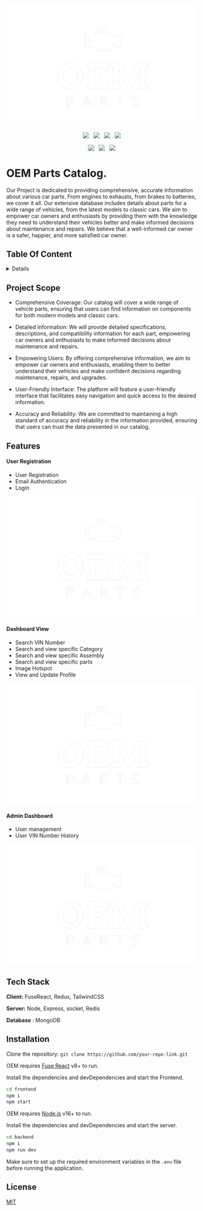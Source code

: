 
<p align="center">
  <img src="https://github.com/ajitkumar1264/carseller/blob/main/src/assets/logo-removebg-preview.png">
</p>
<p align="center">
  <img src="https://img.shields.io/badge/MongoDB-%234ea94b.svg?style=for-the-badge&logo=mongodb&logoColor=white">
  &nbsp;
  <img src="https://img.shields.io/badge/express.js-%23404d59.svg?style=for-the-badge&logo=express&logoColor=%2361DAFB">
  &nbsp;
  <img src="https://img.shields.io/badge/react-%2320232a.svg?style=for-the-badge&logo=react&logoColor=%2361DAFB">
  &nbsp;
  <img src="https://img.shields.io/badge/node.js-6DA55F?style=for-the-badge&logo=node.js&logoColor=white">
</p>
<p align="center">
  <img src="https://img.shields.io/badge/redux-%23593d88.svg?style=for-the-badge&logo=redux&logoColor=white">
  &nbsp;
  <img src="https://img.shields.io/badge/Socket.io-black?style=for-the-badge&logo=socket.io&badgeColor=010101">
  &nbsp;
  <img src="https://img.shields.io/badge/redis-%23DD0031.svg?style=for-the-badge&logo=redis&logoColor=white">
</p>







# OEM Parts Catalog.


Our Project is dedicated to providing comprehensive, accurate information about various car parts. From engines to exhausts, from brakes to batteries, we cover it all. Our extensive database includes details about parts for a wide range of vehicles, from the latest models to classic cars. We aim to empower car owners and enthusiasts by providing them with the knowledge they need to understand their vehicles better and make informed decisions about maintenance and repairs. We believe that a well-informed car owner is a safer, happier, and more satisfied car owner.

## Table Of Content

<details>
  <ol>
    <li>
      <a href="#project-scope">Project Scope</a>
      <ul>
        <li><a href="#user-registration">User Registration</a></li>
        <li><a href="#dashboard-view">Dashboard View</a></li>
        <li><a href="#admin-dashboard">Admin Dashboard</a></li>
      </ul>
    </li>
    <li><a href="#tech-stack">Tech Stack</a></li>
    <li><a href="#installation">Installation</a></li>
    <li><a href="#license">License</a></li>
  </ol>
</details>

## Project Scope

- Comprehensive Coverage: Our catalog will cover a wide range of vehicle parts, ensuring that users can find information on components for both modern models and classic cars.

- Detailed Information: We will provide detailed specifications, descriptions, and compatibility information for each part, empowering car owners and enthusiasts to make informed decisions about maintenance and repairs.

- Empowering Users: By offering comprehensive information, we aim to empower car owners and enthusiasts, enabling them to better understand their vehicles and make confident decisions regarding maintenance, repairs, and upgrades.

- User-Friendly Interface: The platform will feature a user-friendly interface that facilitates easy navigation and quick access to the desired information.

- Accuracy and Reliability: We are committed to maintaining a high standard of accuracy and reliability in the information provided, ensuring that users can trust the data presented in our catalog.


## Features

#### User Registration


- User Registration
- Email Authentication
- Login

<p align="center">
  <img src="https://github.com/ajitkumar1264/carseller/blob/main/src/assets/logo-removebg-preview.png">
</p>


#### Dashboard View

- Search VIN Number
- Search and view specific Category
- Search and view specific Assembly
- Search and view specific parts
- Image Hotspot
- View and Update Profile



<p align="center">
  <img src="https://github.com/ajitkumar1264/carseller/blob/main/src/assets/logo-removebg-preview.png">
</p>

#### Admin Dashboard

- User management
- User VIN Number History

<p align="center">
  <img src="https://github.com/ajitkumar1264/carseller/blob/main/src/assets/logo-removebg-preview.png">
</p>




## Tech Stack

**Client:** FuseReact, Redux, TailwindCSS

**Server:** Node, Express, socket, Redis

**Database** : MongoDB



## Installation

Clone the repository: `git clone https://github.com/your-repo-link.git`
 
OEM requires [Fuse React](https://fusetheme.com/) v8+ to run.

Install the dependencies and devDependencies and start the Frontend.

```sh
cd frontend
npm i
npm start
```

OEM requires [Node.js](https://nodejs.org/) v16+ to run.

Install the dependencies and devDependencies and start the server.

```sh
cd backend
npm i
npm run dev
```

Make sure to set up the required environment variables in the `.env` file before running the application.

## License

[MIT](https://choosealicense.com/licenses/mit/)

